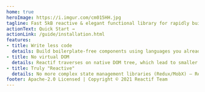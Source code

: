 ```yaml
---
home: true
heroImage: https://i.imgur.com/cm015HH.jpg
tagline: Fast 5kB reactive & elegant functional library for rapidly building modern UIs on the web 
actionText: Quick Start →
actionLink: /guide/installation.html
features:
- title: Write less code
  details: Build boilerplate-free components using languages you already know — HTML, CSS and JavaScript
- title: No virtual DOM
  details: Reactif traverses on native DOM tree, which lead to smaller runtime size, your app starts fast and stays fast
- title: Truly "Reactive"
  details: No more complex state management libraries (Redux/MobX) — Reactif brings reactivity to JavaScript itself
footer: Apache-2.0 Licensed | Copyright © 2021 Reactif Team
---
```

